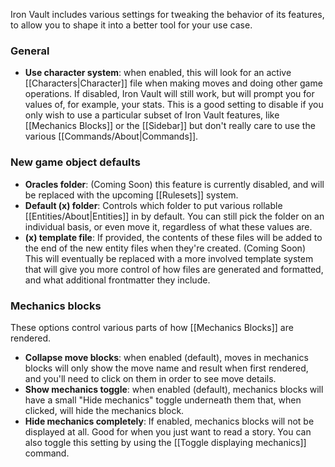 Iron Vault includes various settings for tweaking the behavior of its features, to allow you to shape it into a better tool for your use case.
### General

* **Use character system**: when enabled, this will look for an active [[Characters|Character]] file when making moves and doing other game operations. If disabled, Iron Vault will still work, but will prompt you for values of, for example, your stats. This is a good setting to disable if you only wish to use a particular subset of Iron Vault features, like [[Mechanics Blocks]] or the [[Sidebar]] but don't really care to use the various [[Commands/About|Commands]].

### New game object defaults

* **Oracles folder**: (Coming Soon) this feature is currently disabled, and will be replaced with the upcoming [[Rulesets]] system.
* **Default (x) folder**: Controls which folder to put various rollable [[Entities/About|Entities]] in by default. You can still pick the folder on an individual basis, or even move it, regardless of what these values are.
* **(x) template file**: If provided, the contents of these files will be added to the end of the new entity files when they're created. (Coming Soon) This will eventually be replaced with a more involved template system that will give you more control of how files are generated and formatted, and what additional frontmatter they include.

### Mechanics blocks

These options control various parts of how [[Mechanics Blocks]] are rendered.

* **Collapse move blocks**: when enabled (default), moves in mechanics blocks will only show the move name and result when first rendered, and you'll need to click on them in order to see move details.
* **Show mechanics toggle**: when enabled (default), mechanics blocks will have a small "Hide mechanics" toggle underneath them that, when clicked, will hide the mechanics block.
* **Hide mechanics completely**: If enabled, mechanics blocks will not be displayed at all. Good for when you just want to read a story. You can also toggle this setting by using the [[Toggle displaying mechanics]] command.